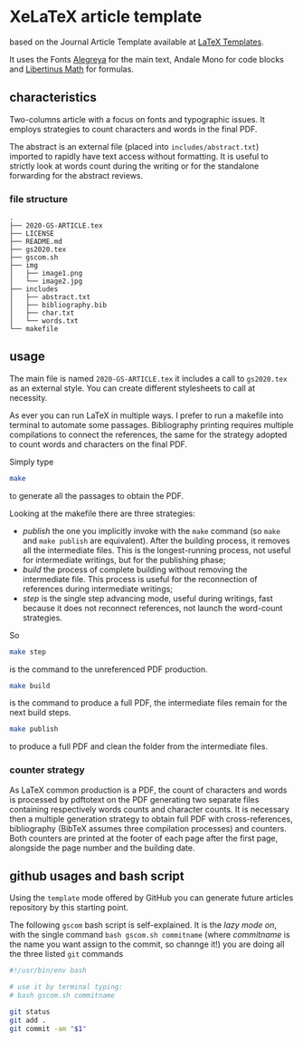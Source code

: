 # XeLaTeX article template

based on the Journal Article Template available at
[LaTeX Templates](http://www.LaTeXTemplates.com).

It uses the Fonts [Alegreya](https://www.fontsquirrel.com/fonts/alegreya) for
the main text, Andale Mono for code blocks and
[Libertinus Math](https://github.com/alif-type/libertinus) for formulas.

## characteristics

Two-columns article with a focus on fonts and typographic issues. It employs
strategies to count characters and words in the final PDF.

The abstract is an external file (placed into `includes/abstract.txt`) imported
to rapidly have text access without formatting. It is useful to strictly look at
words count during the writing or for the standalone forwarding for the abstract
reviews.

### file structure

```text
.
├── 2020-GS-ARTICLE.tex
├── LICENSE
├── README.md
├── gs2020.tex
├── gscom.sh
├── img
│   ├── image1.png
│   └── image2.jpg
├── includes
│   ├── abstract.txt
│   ├── bibliography.bib
│   ├── char.txt
│   └── words.txt
└── makefile
```

## usage

The main file is named `2020-GS-ARTICLE.tex` it includes a call to `gs2020.tex`
as an external style. You can create different stylesheets to call at necessity.

As ever you can run LaTeX in multiple ways. I prefer to run a makefile into terminal
to automate some passages. Bibliography printing requires multiple compilations to
connect the references, the same for the strategy adopted to count words and
characters on the final PDF.

Simply type

```bash
make
```

to generate all the passages to obtain the PDF.

Looking at the makefile there are three strategies:

 - *publish* the one you implicitly invoke with the `make` command (so `make`
   and `make publish` are equivalent). After the building process, it removes
   all the intermediate files. This is the longest-running process, not useful
   for intermediate writings, but for the publishing phase;
 - *build* the process of complete building without removing the intermediate
   file. This process is useful for the reconnection of references during
   intermediate writings;
 - *step* is the single step advancing mode, useful during writings, fast
   because it does not reconnect references, not launch the word-count strategies.

So

```bash
make step
```

is the command to the unreferenced PDF production.

```bash
make build
```

is the command to produce a full PDF, the intermediate files remain for the next build steps.

```bash
make publish
```

to produce a full PDF and clean the folder from the intermediate files.

### counter strategy

As LaTeX common production is a PDF, the count of characters and words is
processed by pdftotext on the PDF generating two separate files containing
respectively words counts and character counts. It is necessary then a multiple
generation strategy to obtain full PDF with cross-references, bibliography
(BibTeX assumes three compilation processes) and counters. Both counters are
printed at the footer of each page after the first page, alongside the page
number and the building date.

## github usages and bash script

Using the `template` mode offered by GitHub you can generate future articles repository
by this starting point.

The following `gscom` bash script is self-explained. It is the _lazy mode on_,
with the single command `bash gscom.sh commitname` (where _commitname_ is the name you
want assign to the commit, so channge it!) you are doing all the three listed `git` commands

```bash
#!/usr/bin/env bash

# use it by terminal typing:
# bash gscom.sh commitname

git status
git add .
git commit -am "$1"
```

